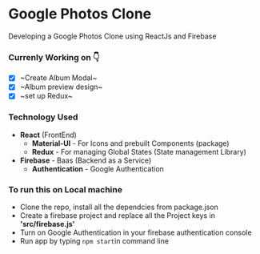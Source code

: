 # Google Photos Clone
Developing a Google Photos Clone using ReactJs and Firebase

### Currenly Working on 👇 
- [x] ~Create Album Modal~
- [x] ~Album preview design~
- [x] ~set up Redux~

### Technology Used
* **React** (FrontEnd)
   * **Material-UI** - For Icons and prebuilt Components (package)
   * **Redux** - For managing Global States (State management Library)
* **Firebase** - Baas (Backend as a Service)
    * **Authentication** - Google Authentication


### To run this on Local machine
* Clone the repo, install all the dependcies from package.json
* Create a firebase project and replace all the Project keys in **'src/firebase.js'**
* Turn on Google Authentication in your firebase authentication console
* Run app by typing `npm start`in command line